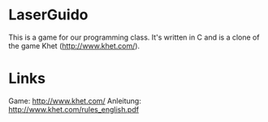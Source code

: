 LaserGuido
==========

This is a game for our programming class.
It's written in C and is a clone of the game Khet (http://www.khet.com/).


Links
==========

Game: http://www.khet.com/
Anleitung: http://www.khet.com/rules_english.pdf